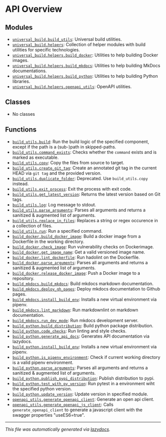 <!-- markdownlint-disable -->

# API Overview

## Modules

- [`universal_build.build_utils`](./universal_build.build_utils.md#module-universal_buildbuild_utils): Universal build utilities.
- [`universal_build.helpers`](./universal_build.helpers.md#module-universal_buildhelpers): Collection of helper modules with build utilities for specific technologies.
- [`universal_build.helpers.build_docker`](./universal_build.helpers.build_docker.md#module-universal_buildhelpersbuild_docker): Utilities to help building Docker images.
- [`universal_build.helpers.build_mkdocs`](./universal_build.helpers.build_mkdocs.md#module-universal_buildhelpersbuild_mkdocs): Utilities to help building MkDocs documentations.
- [`universal_build.helpers.build_python`](./universal_build.helpers.build_python.md#module-universal_buildhelpersbuild_python): Utilities to help building Python libraries.
- [`universal_build.helpers.openapi_utils`](./universal_build.helpers.openapi_utils.md#module-universal_buildhelpersopenapi_utils): OpenAPI utilities.

## Classes

- No classes

## Functions

- [`build_utils.build`](./universal_build.build_utils.md#function-build): Run the build logic of the specified component, except if the path is a (sub-)path in skipped-paths.
- [`build_utils.command_exists`](./universal_build.build_utils.md#function-command_exists): Checks whether the `command` exists and is marked as executable.
- [`build_utils.copy`](./universal_build.build_utils.md#function-copy): Copy the files from source to target.
- [`build_utils.create_git_tag`](./universal_build.build_utils.md#function-create_git_tag): Create an annotated git tag in the current HEAD via `git tag` and the provided version.
- [`build_utils.duplicate_folder`](./universal_build.build_utils.md#function-duplicate_folder): Deprecated. Use `build_utils.copy` instead.
- [`build_utils.exit_process`](./universal_build.build_utils.md#function-exit_process): Exit the process with exit code.
- [`build_utils.get_latest_version`](./universal_build.build_utils.md#function-get_latest_version): Returns the latest version based on Git tags.
- [`build_utils.log`](./universal_build.build_utils.md#function-log): Log message to stdout.
- [`build_utils.parse_arguments`](./universal_build.build_utils.md#function-parse_arguments): Parses all arguments and returns a sanitized & augmented list of arguments.
- [`build_utils.replace_in_files`](./universal_build.build_utils.md#function-replace_in_files): Replaces a string or regex occurence in a collection of files.
- [`build_utils.run`](./universal_build.build_utils.md#function-run): Run a specified command.
- [`build_docker.build_docker_image`](./universal_build.helpers.build_docker.md#function-build_docker_image): Build a docker image from a Dockerfile in the working directory.
- [`build_docker.check_image`](./universal_build.helpers.build_docker.md#function-check_image): Run vulnerability checks on Dockerimage.
- [`build_docker.get_image_name`](./universal_build.helpers.build_docker.md#function-get_image_name): Get a valid versioned image name.
- [`build_docker.lint_dockerfile`](./universal_build.helpers.build_docker.md#function-lint_dockerfile): Run hadolint on the Dockerfile.
- [`build_docker.parse_arguments`](./universal_build.helpers.build_docker.md#function-parse_arguments): Parses all arguments and returns a sanitized & augmented list of arguments.
- [`build_docker.release_docker_image`](./universal_build.helpers.build_docker.md#function-release_docker_image): Push a Docker image to a repository.
- [`build_mkdocs.build_mkdocs`](./universal_build.helpers.build_mkdocs.md#function-build_mkdocs): Build mkdocs markdown documentation.
- [`build_mkdocs.deploy_gh_pages`](./universal_build.helpers.build_mkdocs.md#function-deploy_gh_pages): Deploy mkdocs documentation to Github pages.
- [`build_mkdocs.install_build_env`](./universal_build.helpers.build_mkdocs.md#function-install_build_env): Installs a new virtual environment via pipenv.
- [`build_mkdocs.lint_markdown`](./universal_build.helpers.build_mkdocs.md#function-lint_markdown): Run markdownlint on markdown documentation.
- [`build_mkdocs.run_dev_mode`](./universal_build.helpers.build_mkdocs.md#function-run_dev_mode): Run mkdocs development server.
- [`build_python.build_distribution`](./universal_build.helpers.build_python.md#function-build_distribution): Build python package distribution.
- [`build_python.code_checks`](./universal_build.helpers.build_python.md#function-code_checks): Run linting and style checks.
- [`build_python.generate_api_docs`](./universal_build.helpers.build_python.md#function-generate_api_docs): Generates API documentation via lazydocs.
- [`build_python.install_build_env`](./universal_build.helpers.build_python.md#function-install_build_env): Installs a new virtual environment via pipenv.
- [`build_python.is_pipenv_environment`](./universal_build.helpers.build_python.md#function-is_pipenv_environment): Check if current working directory is a valid pipenv environment.
- [`build_python.parse_arguments`](./universal_build.helpers.build_python.md#function-parse_arguments): Parses all arguments and returns a sanitized & augmented list of arguments.
- [`build_python.publish_pypi_distribution`](./universal_build.helpers.build_python.md#function-publish_pypi_distribution): Publish distribution to pypi.
- [`build_python.test_with_py_version`](./universal_build.helpers.build_python.md#function-test_with_py_version): Run pytest in a environment wiht the specified python version.
- [`build_python.update_version`](./universal_build.helpers.build_python.md#function-update_version): Update version in specified module.
- [`openapi_utils.generate_openapi_client`](./universal_build.helpers.openapi_utils.md#function-generate_openapi_client): Generate an open api client.
- [`openapi_utils.generate_openapi_js_client`](./universal_build.helpers.openapi_utils.md#function-generate_openapi_js_client): Calls `generate_openapi_client` to generate a javascript client with the swagger properties "useES6=true".


---

_This file was automatically generated via [lazydocs](https://github.com/ml-tooling/lazydocs)._
